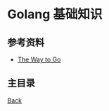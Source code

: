 # Golang 基础知识

## 参考资料

- [The Way to Go](https://github.com/Unknwon/the-way-to-go_ZH_CN)

## 主目录
[Back](https://github.com/TauWu/backend_learning_notes)